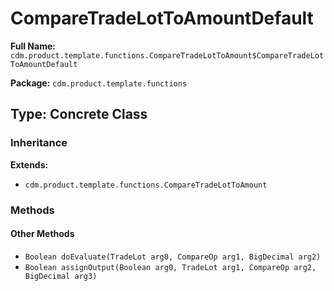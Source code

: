 # CompareTradeLotToAmountDefault

**Full Name:** `cdm.product.template.functions.CompareTradeLotToAmount$CompareTradeLotToAmountDefault`

**Package:** `cdm.product.template.functions`

## Type: Concrete Class

### Inheritance

**Extends:**
- `cdm.product.template.functions.CompareTradeLotToAmount`

### Methods

#### Other Methods

- `Boolean doEvaluate(TradeLot arg0, CompareOp arg1, BigDecimal arg2)`
- `Boolean assignOutput(Boolean arg0, TradeLot arg1, CompareOp arg2, BigDecimal arg3)`

